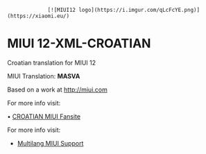 
                 [![MIUI12 logo](https://i.imgur.com/qLcFcYE.png)](https://xiaomi.eu/)

# MIUI 12-XML-CROATIAN

 Croatian translation for MIUI 12
 

 MIUI Translation: **MASVA**

 Based on a work at http://miui.com


 For more info visit:
 
 • [CROATIAN MIUI Fansite]( http://croatia.miui.website/) 

 
 For more info visit:
- [Multilang MIUI Support](http://xiaomi.eu) 


